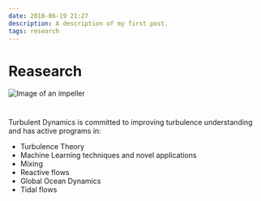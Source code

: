 ```yaml
---
date: 2018-06-19 21:27
description: A description of my first post.
tags: research
---
```


# Reasearch
![Image of an impeller](/Images/banner-axis-nx3000.jpg)

#    

Turbulent Dynamics is committed to improving turbulence understanding and has active programs in:

* Turbulence Theory
* Machine Learning techniques and novel applications
* Mixing
* Reactive flows
* Global Ocean Dynamics
* Tidal flows







